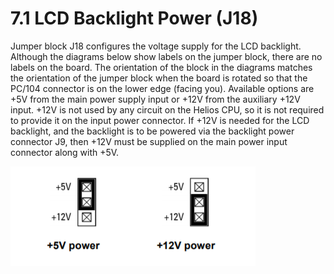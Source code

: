 # 7.1 LCD Backlight Power \(J18\)

Jumper block J18 configures the voltage supply for the LCD backlight. Although the diagrams below show labels on the jumper block, there are no labels on the board. The orientation of the block in the diagrams matches the orientation of the jumper block when the board is rotated so that the PC/104 connector is on the lower edge \(facing you\). Available options are +5V from the main power supply input or +12V from the auxiliary +12V input. +12V is not used by any circuit on the Helios CPU, so it is not required to provide it on the input power connector. If +12V is needed for the LCD backlight, and the backlight is to be powered via the backlight power connector J9, then +12V must be supplied on the main power input connector along with +5V.

![](../../../.gitbook/assets/19%20%284%29.png)



